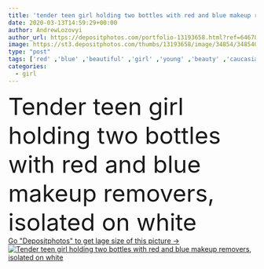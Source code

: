 ```yaml
---
title: 'tender teen girl holding two bottles with red and blue makeup removers, isolated on white'
date: 2020-03-13T14:59:29+00:00
author: AndrewLozovyi
author_url: https://depositphotos.com/portfolio-13193658.html?ref=64678756
image: https://st3.depositphotos.com/thumbs/13193658/image/34854/348540050/api_thumb_450.jpg?forcejpeg=true
type: "post"
tags: ['red' ,'blue' ,'beautiful' ,'girl' ,'young' ,'beauty' ,'caucasian' ,'wellbeing' ,'teenager' ,'care' ,'european' ,'emotion' ,'tender' ,'emotional' ,'cosmetic' ,'makeup' ,'skincare' ,'cosmetics' ,'purity' ,'pensive' ,'bottles' ,'thinking' ,'attractive' ,'casual' ,'teen' ,'wellness' ,'tenderness' ,'thoughtful' ,'redhead' ,'Isolated On White' ,'copy space' ,'one person' ,'Studio Shot' ,'skin care' ,'red hair' ,'clean skin' ,'perfect skin' ,'White T shirt' ,'clean face' ,'makeup removers' ]
categories: 
  - girl
---
```

<div aling="center">
            <font size="60"> Tender teen girl holding two bottles with red and blue makeup removers, isolated on white</font>   
</div>
<div>
    <a href='https://st3.depositphotos.com/thumbs/13193658/image/34854/348540050/api_thumb_450.jpg?forcejpeg=true?ref=64678756' target=_blank > Go "Depositphotos" to get lage size of this picture ->
        <img href='https://st3.depositphotos.com/thumbs/13193658/image/34854/348540050/api_thumb_450.jpg?forcejpeg=true?ref=64678756' src='https://st3.depositphotos.com/13193658/34854/i/950/depositphotos_348540050-stock-photo-tender-teen-girl-holding-two.jpg?forcejpeg=true' alt='Tender teen girl holding two bottles with red and blue makeup removers, isolated on white' >
    </a>
</div>
